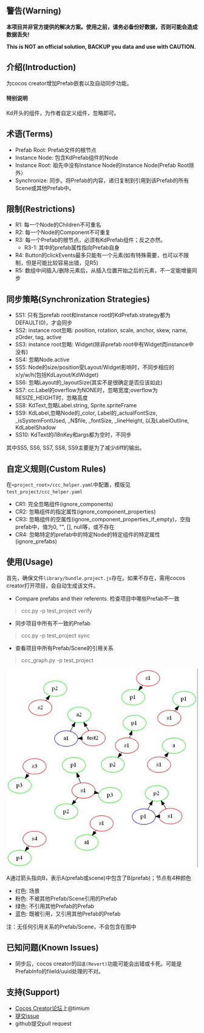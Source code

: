 ## 警告(Warning)
**本项目并非官方提供的解决方案。使用之前，请务必备份好数据，否则可能会造成数据丢失!**


**This is NOT an official solution, BACKUP you data and use with CAUTION.**

## 介绍(Introduction)
为cocos creator增加Prefab嵌套以及自动同步功能。

#### 特别说明
Kd开头的组件，为作者自定义组件，忽略即可。


## 术语(Terms)
* Prefab Root: Prefab文件的根节点
* Instance Node: 包含KdPrefab组件的Node
* Instance Root: 祖先中没有Instance Node的Instance Node(Prefab Root除外）
* Synchronize: 同步。将Prefab的内容，递归复制到引用到该Prefab的所有Scene或其他Prefab中。

## 限制(Restrictions)
* R1: 每一个Node的Children不可重名
* R2: 每一个Node的Component不可重复
* R3: 每一个Prefab的根节点，必须有KdPrefab组件；反之亦然。
  * R3-1: 其中的prefab属性指向Prefab自身
* R4: Button的clickEvents最多只能有一个元素(如有特殊需要，也可以不限制，但是可能比较容易出错，见R5)
* R5: 数组中间插入/删除元素后，从插入位置开始之后的元素，不一定能增量同步


## 同步策略(Synchronization Strategies)
* SS1: 只有当prefab root和instance root的KdPrefab.strategy都为DEFAULT(0)，才会同步
* SS2: instance root忽略: position, rotation, scale, anchor, skew, name, zOrder, tag, active
* SS3: instance root忽略: Widget(除非prefab root中有Widget而instance中没有)
* SS4: 忽略Node.active
* SS5: Node的size/position受Layout/Widget影响时，不同步相应的x/y/w/h(包括KdLayout/KdWidget)
* SS6: 忽略Layout的_layoutSize(其实不是很确定是否应该如此)
* SS7: cc.Label的overflow为NONE时，忽略宽度;overflow为RESIZE_HEIGHT时，忽略高度
* SS8: KdText,忽略Label.string, Sprite.spriteFrame
* SS9: KdLabel,忽略Node的_color, Label的_actualFontSize, _isSystemFontUsed, _N$file, _fontSize, _lineHeight, 以及LabelOutline, KdLabelShadow
* SS10: KdText的i18nKey和args都为空时，不同步

其中SS5, SS6, SS7, SS8, SS9主要是为了减少diff的输出。


## 自定义规则(Custom Rules)
在`<project_root>/ccc_helper.yaml`中配置，模版见`test_project/ccc_helper.yaml`
* CR1: 完全忽略组件(ignore_components)
* CR2: 忽略组件的指定属性(ignore_component_properties)
* CR3: 忽略组件的空属性(ignore_component_properties_if_empty)，空指prefab中，值为0, "", [], null等，或不存在
* CR4: 忽略特定的prefab中的特定Node的特定组件的特定属性(ignore_prefabs)


## 使用(Usage)
首先，确保文件`library/bundle.project.js`存在。如果不存在，需用cocos creator打开项目，会自动生成该文件。

* Compare prefabs and their referents. 检查项目中哪些Prefab不一致
> ccc.py -p test_project verify


* 同步项目中所有不一致的Prefab
> ccc.py -p test_project sync

* 查看项目中所有Prefab/Scene的引用关系
> ccc_graph.py -p test_project

  ![graph of test_project](/test_project.jpg?raw=true)

  A通过箭头指向B，表示A(prefab或scene)中包含了B(prefab)；节点有4种颜色
  * 红色: 场景
  * 粉色: 不被其他Prefab/Scene引用的Prefab
  * 绿色: 不引用其他Prefab的Prefab
  * 蓝色: 既被引用，又引用其他Prefab的Prefab

  注：无任何引用关系的Prefab/Scene，不会包含在图中

## 已知问题(Known Issues)
* 同步后，cocos creator的`回退(Revert)`功能可能会出错或卡死。可能是PrefabInfo的fileId/uuid处理的不对。

## 支持(Support)
* [Cocos Creator论坛](http://forum.cocos.com/c/Creator)上@timium
* [提交issue](https://github.com/TimothyZhang/ccc_helper/issues/new)
* github提交pull request
